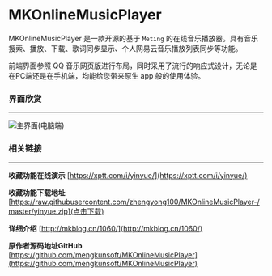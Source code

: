 MKOnlineMusicPlayer
========
MKOnlineMusicPlayer 是一款开源的基于 `Meting` 的在线音乐播放器。具有音乐搜索、播放、下载、歌词同步显示、个人网易云音乐播放列表同步等功能。

前端界面参照 QQ 音乐网页版进行布局，同时采用了流行的响应式设计，无论是在PC端还是在手机端，均能给您带来原生 app 般的使用体验。

### 界面欣赏
-----
![主界面(电脑端)](https://user-images.githubusercontent.com/16880885/30487091-f7b45980-9a64-11e7-9588-8b6b87ac6763.jpg)

### 相关链接
-----
**收藏功能在线演示** [https://xptt.com/i/yinyue/](https://xptt.com/i/yinyue/)

**收藏功能下载地址** [https://raw.githubusercontent.com/zhengyong100/MKOnlineMusicPlayer-/master/yinyue.zip](点击下载)

**详细介绍** [http://mkblog.cn/1060/](http://mkblog.cn/1060/)

**原作者源码地址GitHub** [https://github.com/mengkunsoft/MKOnlineMusicPlayer](https://github.com/mengkunsoft/MKOnlineMusicPlayer)
